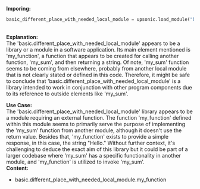 <b class="custom_code_highlight_green">Imporing:</b><br>
```python
basic_different_place_with_needed_local_module = upsonic.load_module("basic.different_place_with_needed_local_module")
```
<br><b class="custom_code_highlight_green">Explanation:</b><br>The 'basic.different_place_with_needed_local_module' appears to be a library or a module in a software application. Its main element mentioned is 'my_function', a function that appears to be created for calling another function, 'my_sum', and then returning a string. Of note, 'my_sum' function seems to be coming from elsewhere, probably from another local module that is not clearly stated or defined in this code. Therefore, it might be safe to conclude that 'basic.different_place_with_needed_local_module' is a library intended to work in conjunction with other program components due to its reference to outside elements like 'my_sum'.

<b class="custom_code_highlight_green">Use Case:</b><br>The 'basic.different_place_with_needed_local_module' library appears to be a module requiring an external function. The function 'my_function' defined within this module seems to primarily serve the purpose of implementing the 'my_sum' function from another module, although it doesn't use the return value. Besides that, 'my_function' exists to provide a simple response, in this case, the string "Hello." Without further context, it's challenging to deduce the exact aim of this library but it could be part of a larger codebase where 'my_sum' has a specific functionality in another module, and 'my_function' is utilized to invoke 'my_sum'.
<br><b class="custom_code_highlight_green">Content:</b><br>
  - basic.different_place_with_needed_local_module.my_function
